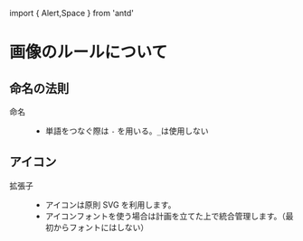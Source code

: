 import { Alert,Space } from 'antd'

# 画像のルールについて

<h2>命名の法則</h2>

<Space direction="vertical" size={16}>
<dl class="box-label">
  <dt>命名</dt>
  <dd>
    <ul>
      <li>
      <p>単語をつなぐ際は <code class="language-text">-</code> を用いる。<code class="language-text">_</code>は使用しない</p>
      <Space size={8*2}>
        <Alert message="card-head-close-button.png" type="success" showIcon />
        <Alert message="card-head-close_button.png" type="error" showIcon />
      </Space>
      </li>
      </ul>
  </dd>
</dl>
</Space>

## アイコン

<Space direction="vertical" size={16}>

<dl class="box-label">
  <dt>拡張子</dt>
  <dd>
    <ul>
      <li>アイコンは原則 SVG を利用します。</li>
      <li>アイコンフォントを使う場合は計画を立てた上で統合管理します。（最初からフォントにはしない）</li>
      </ul>
  </dd>
</dl>
</Space>
